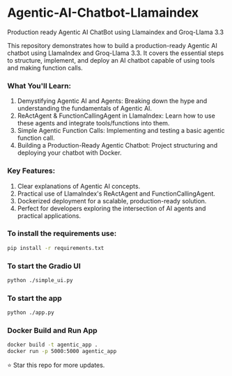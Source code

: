 # Agentic-AI-Chatbot-Llamaindex
Production ready Agentic AI ChatBot using Llamaindex and Groq-Llama 3.3

This repository demonstrates how to build a production-ready Agentic AI chatbot using LlamaIndex and Groq-Llama 3.3. It covers the essential steps to structure, implement, and deploy an AI chatbot capable of using tools and making function calls.

### What You'll Learn:
1. Demystifying Agentic AI and Agents: Breaking down the hype and understanding the fundamentals of Agentic AI.
2. ReActAgent & FunctionCallingAgent in LlamaIndex: Learn how to use these agents and integrate tools/functions into them.
3. Simple Agentic Function Calls: Implementing and testing a basic agentic function call.
4. Building a Production-Ready Agentic Chatbot: Project structuring and deploying your chatbot with Docker.

### Key Features:
1. Clear explanations of Agentic AI concepts.
2. Practical use of LlamaIndex's ReActAgent and FunctionCallingAgent.
3. Dockerized deployment for a scalable, production-ready solution.
4. Perfect for developers exploring the intersection of AI agents and practical applications.

### To install the requirements use:
```bash
pip install -r requirements.txt
```

### To start the Gradio UI
```bash
python ./simple_ui.py
```

### To start the app
```bash
python ./app.py
```

### Docker Build and Run App
```bash
docker build -t agentic_app .
docker run -p 5000:5000 agentic_app
```

⭐ Star this repo for more updates.


